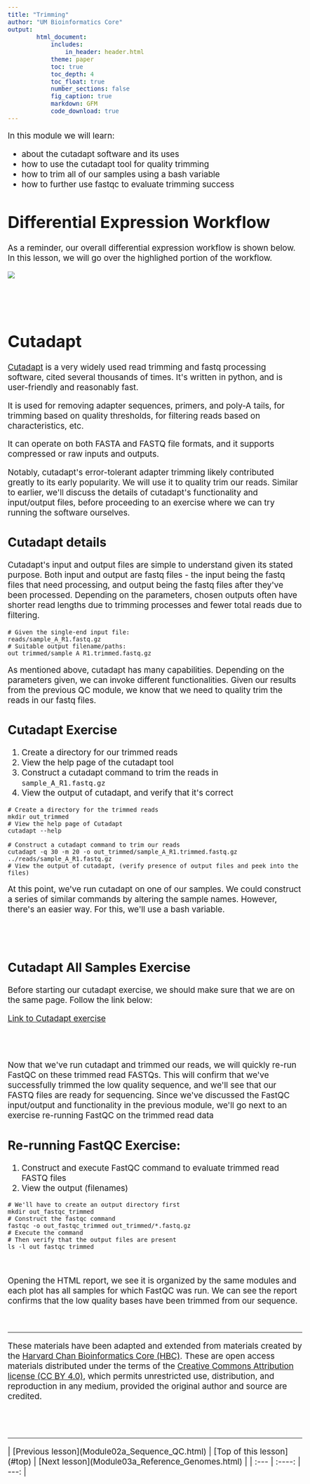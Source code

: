 ```yaml
---
title: "Trimming"
author: "UM Bioinformatics Core"
output:
        html_document:
            includes:
                in_header: header.html
            theme: paper
            toc: true
            toc_depth: 4
            toc_float: true
            number_sections: false
            fig_caption: true
            markdown: GFM
            code_download: true
---
```

<style type="text/css">
body{ /* Normal  */
      font-size: 14pt;
  }
pre {
  font-size: 12pt
}
</style>

In this module we will learn:

* about the cutadapt software and its uses
* how to use the cutadapt tool for quality trimming
* how to trim all of our samples using a bash variable
* how to further use fastqc to evaluate trimming success

# Differential Expression Workflow

As a reminder, our overall differential expression workflow is shown below. In this lesson, we will go over the highlighed portion of the workflow.

![](images/wayfinder/wayfinder-Trimming.png)
<br>
<br>
<br>
<br>

# Cutadapt

[Cutadapt](https://cutadapt.readthedocs.io/en/stable/) is a very widely used read trimming and fastq processing software, cited several thousands of times. It's written in python, and is user-friendly and reasonably fast.

It is used for removing adapter sequences, primers, and poly-A tails, for trimming based on quality thresholds, for filtering reads based on characteristics, etc.

It can operate on both FASTA and FASTQ file formats, and it supports compressed or raw inputs and outputs.

Notably, cutadapt's error-tolerant adapter trimming likely contributed greatly to its early popularity. We will use it to quality trim our reads. Similar to earlier, we'll discuss the details of cutadapt's functionality and input/output files, before proceeding to an exercise where we can try running the software ourselves.


## Cutadapt details

Cutadapt's input and output files are simple to understand given its stated purpose. Both input and output are fastq files - the input being the fastq files that need processing, and output being the fastq files after they've been processed. Depending on the parameters, chosen outputs often have shorter read lengths due to trimming processes and fewer total reads due to filtering.


    # Given the single-end input file:
    reads/sample_A_R1.fastq.gz
    # Suitable output filename/paths:
    out_trimmed/sample_A_R1.trimmed.fastq.gz


As mentioned above, cutadapt has many capabilities. Depending on the parameters given, we can invoke different functionalities. Given our results from the previous QC module, we know that we need to quality trim the reads in our fastq files.


## Cutadapt Exercise

1. Create a directory for our trimmed reads
2. View the help page of the cutadapt tool
3. Construct a cutadapt command to trim the reads in `sample_A_R1.fastq.gz`
4. View the output of cutadapt, and verify that it's correct

```
# Create a directory for the trimmed reads
mkdir out_trimmed
# View the help page of Cutadapt
cutadapt --help

# Construct a cutadapt command to trim our reads
cutadapt -q 30 -m 20 -o out_trimmed/sample_A_R1.trimmed.fastq.gz ../reads/sample_A_R1.fastq.gz
# View the output of cutadapt, (verify presence of output files and peek into the files)
```

At this point, we've run cutadapt on one of our samples. We could construct a series of similar commands by altering the sample names. However, there's an easier way. For this, we'll use a bash variable.

<br>
<br>

## Cutadapt All Samples Exercise

Before starting our cutadapt exercise, we should make sure that we are on the same page. Follow the link below:

[Link to Cutadapt exercise](Module02b_breakout01_ex.html)

<br>
<br>

Now that we've run cutadapt and trimmed our reads, we will quickly re-run FastQC on these trimmed read FASTQs. This will confirm that we've successfully trimmed the low quality sequence, and we'll see that our FASTQ files are ready for sequencing. Since we've discussed the FastQC input/output and functionality in the previous module, we'll go next to an exercise re-running FastQC on the trimmed read data

## Re-running FastQC Exercise:

1. Construct and execute FastQC command to evaluate trimmed read FASTQ files
2. View the output (filenames)

```
# We'll have to create an output directory first
mkdir out_fastqc_trimmed
# Construct the fastqc command
fastqc -o out_fastqc_trimmed out_trimmed/*.fastq.gz
# Execute the command
# Then verify that the output files are present
ls -l out_fastqc_trimmed
```

<br>

Opening the HTML report, we see it is organized by the same modules and each plot has all samples for which FastQC was run. We can see the report confirms that the low quality bases have been trimmed from our sequence.

<br>

---

These materials have been adapted and extended from materials created by the [Harvard Chan Bioinformatics Core (HBC)](http://bioinformatics.sph.harvard.edu/). These are open access materials distributed under the terms of the [Creative Commons Attribution license (CC BY 4.0)](http://creativecommons.org/licenses/by/4.0/), which permits unrestricted use, distribution, and reproduction in any medium, provided the original author and source are credited.

<br/>
<br/>
<hr/>
| [Previous lesson](Module02a_Sequence_QC.html) | [Top of this lesson](#top) | [Next lesson](Module03a_Reference_Genomes.html) |
| :--- | :----: | ---: |
